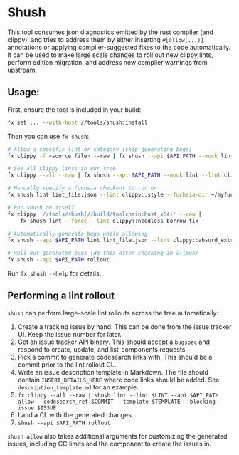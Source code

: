 # Shush

This tool consumes json diagnostics emitted by the rust compiler (and clippy), and tries to address them by either inserting `#[allow(...)]` annotations or applying compiler-suggested fixes to the code automatically. It can be used to make large scale changes to roll out new clippy lints, perform edition migration, and address new compiler warnings from upstream.

## Usage:

First, ensure the tool is included in your build:

```sh
fx set ... --with-host //tools/shush:install
```

Then you can use `fx shush`:

``` sh
# Allow a specific lint or category (skip generating bugs)
fx clippy -f <source file> --raw | fx shush --api $API_PATH --mock lint --lint clippy::suspicious_splitn allow

# See all clippy lints in our tree
fx clippy --all --raw | fx shush --api $API_PATH --mock lint --lint clippy::all --dryrun --mock allow

# Manually specify a fuchsia checkout to run on
fx shush lint lint_file.json --lint clippy::style --fuchsia-dir ~/myfuchsia fix

# Run shush on itself
fx clippy '//tools/shush(//build/toolchain:host_x64)' --raw |
    fx shush lint --force --lint clippy::needless_borrow fix

# Automatically generate bugs while allowing
fx shush --api $API_PATH lint lint_file.json --lint clippy::absurd_extreme_comparisons allow

# Roll out generated bugs (do this after checking in allows)
fx shush --api $API_PATH rollout
```

Run `fx shush --help` for details.

## Performing a lint rollout

`shush` can perform large-scale lint rollouts across the tree automatically:

1. Create a tracking issue by hand. This can be done from the issue tracker UI. Keep the issue number for later.
2. Get an issue tracker API binary. This should accept a `bugspec` and respond to create, update, and list-components requests.
3. Pick a commit to generate codesearch links with. This should be a commit prior to the lint rollout CL.
4. Write an issue description template in Markdown. The file should contain `INSERT_DETAILS_HERE` where code links should be added. See `description_template.md` for an example.
5. `fx clippy --all --raw | shush lint --lint $LINT --api $API_PATH allow --codesearch_ref $COMMIT --template $TEMPLATE --blocking-issue $ISSUE`
6. Land a CL with the generated changes.
7. `shush --api $API_PATH rollout`

`shush allow` also takes additional arguments for customizing the generated issues, including CC limits and the component to create the issues in.
